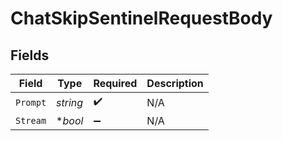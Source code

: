 # ChatSkipSentinelRequestBody


## Fields

| Field              | Type               | Required           | Description        |
| ------------------ | ------------------ | ------------------ | ------------------ |
| `Prompt`           | *string*           | :heavy_check_mark: | N/A                |
| `Stream`           | **bool*            | :heavy_minus_sign: | N/A                |
